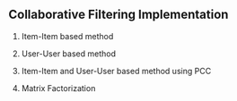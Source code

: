 ## Collaborative Filtering Implementation

1. Item-Item based method

2. User-User based method

3. Item-Item and User-User based method using PCC

4. Matrix Factorization

